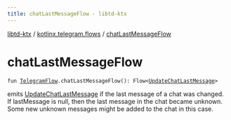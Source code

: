 ```yaml
---
title: chatLastMessageFlow - libtd-ktx
---
```


[libtd-ktx](../index.html) / [kotlinx.telegram.flows](index.html) / [chatLastMessageFlow](./chat-last-message-flow.html)

# chatLastMessageFlow

`fun `[`TelegramFlow`](../kotlinx.telegram.core/-telegram-flow/index.html)`.chatLastMessageFlow(): Flow<`[`UpdateChatLastMessage`](https://tdlibx.github.io/td/docs/org/drinkless/td/libcore/telegram/TdApi/UpdateChatLastMessage.html)`>`

emits [UpdateChatLastMessage](https://tdlibx.github.io/td/docs/org/drinkless/td/libcore/telegram/TdApi/UpdateChatLastMessage.html) if the last message of a chat was changed. If lastMessage is null,
then the last message in the chat became unknown. Some new unknown messages might be added to the
chat in this case.

